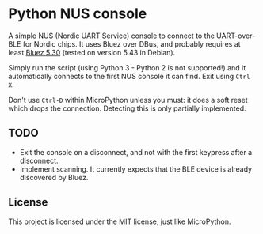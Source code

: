 # Python NUS console

A simple NUS (Nordic UART Service) console to connect to the UART-over-BLE for
Nordic chips. It uses Bluez over DBus, and probably requires at least [Bluez
5.30](http://www.bluez.org/release-of-bluez-5-30/) (tested on version 5.43 in
Debian).

Simply run the script (using Python 3 - Python 2 is not supported!) and it
automatically connects to the first NUS console it can find. Exit using
`Ctrl-X`.

Don't use `Ctrl-D` within MicroPython unless you must: it does a soft reset
which drops the connection. Detecting this is only partially implemented.

## TODO

  * Exit the console on a disconnect, and not with the first keypress after a
    disconnect.
  * Implement scanning. It currently expects that the BLE device is already
    discovered by Bluez.

## License

This project is licensed under the MIT license, just like MicroPython.
